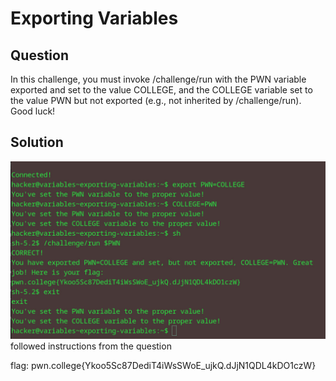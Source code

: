 # Exporting Variables
## Question
In this challenge, you must invoke /challenge/run with the PWN variable exported and set to the value COLLEGE, and the COLLEGE variable set to the value PWN but not exported (e.g., not inherited by /challenge/run). Good luck!


## Solution
![](./images/4.jpg)
followed instructions from the question

flag: pwn.college{Ykoo5Sc87DediT4iWsSWoE_ujkQ.dJjN1QDL4kDO1czW}
